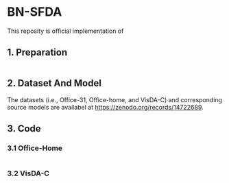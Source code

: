# BN-SFDA

This reposity is official implementation of

## 1. Preparation
``` shell

```

## 2. Dataset And Model
The datasets (i.e., Office-31, Office-home, and VisDA-C) and corresponding source models are availabel at https://zenodo.org/records/14722689.

## 3. Code
### 3.1 Office-Home
``` shell

```

### 3.2 VisDA-C
``` shell

```
